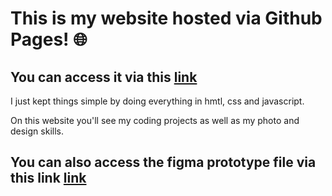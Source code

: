 <h1> This is my website hosted via Github Pages! 🌐 </h1>
<h2>You can access it via this <a href="https://filexf.github.io/">link</a> </h2>
<p> I just kept things simple by doing everything in hmtl, css and javascript. </p>
<p> On this website you'll see my coding projects as well as my photo and design skills.</p>
<h2>You can also access the figma prototype file via this link <a href="https://www.figma.com/proto/em1LWH0HO2t0QMCSqfLcNW/Portfolio?node-id=1-3&p=f&t=DsrOgXaDze2mZNig-1&scaling=scale-down&content-scaling=fixed&page-id=0%3A1&starting-point-node-id=1%3A3">link</a> </h2>
